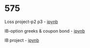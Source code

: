 # 575

Loss project-p2 p3  - [ipynb](src/P2.ipynb)

IB-option greeks & coupon bond  - [ipynb](src/IB.ipynb)

IB project  - [ipynb](src/IB.ipynb)
